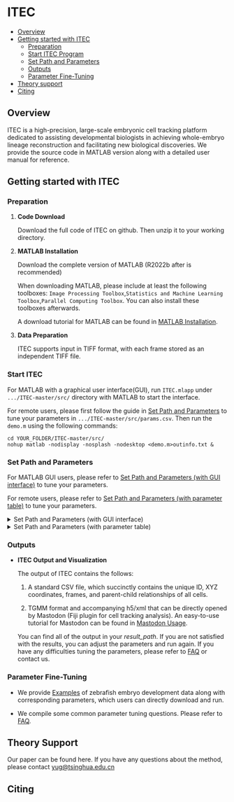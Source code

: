 # ITEC

* [Overview](#Overview)
* [Getting started with ITEC](#Getting-started-with-ITEC)
    * [Preparation](#Preparation)
    * [Start ITEC Program](#Start-ITEC-Program)
    * [Set Path and Parameters](#Set-Path-and-Parameters)
    * [Outputs](#Outputs)
    * [Parameter Fine-Tuning](#Parameter-Fine-Tuning)
* [Theory support](#Theory-support)
* [Citing](#Citing)

## Overview

ITEC is a high-precision, large-scale embryonic cell tracking platform dedicated to assisting developmental biologists in achieving whole-embryo lineage reconstruction and facilitating new biological discoveries. We provide the source code in MATLAB version along with a detailed user manual for reference.


## Getting started with ITEC

### Preparation

1. **Code Download**

   Download the full code of ITEC on github. Then unzip it to your working directory.

2. **MATLAB Installation**

   Download the complete version of MATLAB (R2022b after is recommended)

   When downloading MATLAB, please include at least the following toolboxes: `Image Processing Toolbox`,`Statistics and Machine Learning Toolbox`,`Parallel Computing Toolbox`. You can also install these toolboxes afterwards.

   A download tutorial for MATLAB can be found in [MATLAB Installation](documents/MATLAB%20Installation.md).

3. **Data Preparation**

   ITEC supports input in TIFF format, with each frame stored as an independent TIFF file.

### Start ITEC

For MATLAB with a graphical user interface(GUI), run `ITEC.mlapp` under `.../ITEC-master/src/` directory with MATLAB to start the interface.

For remote users, please first follow the guide in [Set Path and Parameters](#Set-Path-and-Parameters) to tune your parameters in `.../ITEC-master/src/params.csv`. Then run the `demo.m` using the following commands:
   
```
cd YOUR_FOLDER/ITEC-master/src/ 
nohup matlab -nodisplay -nosplash -nodesktop <demo.m>outinfo.txt &
```

### Set Path and Parameters

For MATLAB GUI users, please refer to [Set Path and Parameters (with GUI interface)](#Set-path-and-parameters-with-gui-interface) to tune your parameters.

For remote users, please refer to [Set Path and Parameters (with parameter table)](#Set-path-and-parameters-with-parameter-table) to tune your parameters.


<details id="Set-path-and-parameters-with-gui-interface">
<summary> Set Path and Parameters (with GUI interface) </summary>

#### 1. Import

   On the *Import* page, you can set the path to load your dataset and output tracking results. You may also set the frame range you want to analyze.   

   
   You may also import your .csv of parameters directly **if you have runned ITEC previously**. Click ‘I want to import parameters directly from a parameter file’ on the *import* page, and set the path to load the file. Path and parameters will be loaded automatically. Please refer to [Set Path and Parameters (with parameter table)](#Set-path-and-parameters-with-parameter-table) for their names in table.

   <img width="504" height="378" alt="幻灯片1" src="https://github.com/user-attachments/assets/ba514c31-9d37-469e-8200-35ca6bbcd061" />


#### 2. General Parameters

   ----------Resolution----------

   **z-x/y ratio** : the ratio of Z resolution OVER X/Y resolution. Z resolution refers to the distance between z-layers, and X/Y resolution refers to the distance between neighboring pixels. For example, if each pixel between x and y in a dataset represents 0.25 μm, and the distance between adjacent z-layers is 1 μm, then the z-x/y ratio should be set to 4. Most datasets are anisotropic, meaning the z-x/y ratio is usually greater than 1.

   **Cell size** : the volume range of cells, unit in voxels. The algorithm will not detect cells beyond that range, so generally a loose range is preferred.

   **Downsampling ratio** : the ratio of downsizing xy plane to speed up the processing. For example, a ratio of 2 will rescale a slice of 1920 \* 1080 to 960 \* 540. This ratio should be no more than z-x/y ratio to ensure detection performance.


   ----------Grayscale----------

   **Intensity upper bound** : Pixels whose grayscale is above that bound will be set to that bound to ensure the contrast between pixels. We recommend choosing the upper intensity quantile of cells as this bound.

   **Intensity lower bound** : Similar to the upper bound, the algorithm will reset pixels below that bound to 0 and further enhance contrast. We recommend setting the lower intensity quantile of the background region as this bound.

   **Background intensity** : a general threshold of the background grayscale. Cells with grayscale below the threshold won’t be detected.


   ----------Smoothing----------

   **Filter factor** : the standard deviation of the Gaussian filter used for smoothing. You can increase it to get more consistent segmentation. Usual range is [1, 5].
   

<img width="504" height="378" alt="幻灯片2" src="https://github.com/user-attachments/assets/b4b3067b-ee38-496d-8fa2-818feb3ced39" />

      

#### 3. Processing Parameters

   ----------Segmentation----------

   **Save visualization results** : flags whether to save the visualization results. The segmentation result of each frame will be saved as a TIFF file. You may choose no to speed up the process.

   **smFactor** : can increase it to prevent over-segmentation. Usual range is [0.2, 2].

   **curvesThres** : The threshold of detecting seeds for core regions, usually -5. If too many cells are detected, you should lower this value; if too few cells are detected, you should increase it (up to -3). 

   **foreThres** : The threshold of detecting boundaries, usually +3. Can be lowered to down to +1 to encourage boundary detection.

   **Intensity difference** : Usually 0. Can increase it to get better segmentation result given that the grayscale difference between the cells and background is distinct.
   
   

   ----------Tracking----------

   **maxIter** : The max number of iteration steps of error correction. Usually 3~5 is enough for convergence. Can increase it if results vary much with the iterations.

   **division factor** : The confidence level for division detection. Can increase it to detect more divisions. Usual range is [0.9, 1].

   **Save augmented seg. Results** : flags whether to save the segmentation results after error-correction-based tracking. Note that the error correction process may change the previous segmentation result to achieve better linkage.

   **Use motion flow estimation** : flags whether to apply motion flow methods during registration. The use of motion flow often achieves better results.

   **max distance** : a rough bound of the maximum displacement in pixels from frame t to t+1 (e.g. in division case, the displacement from the division spot to the location of a child in the next frame). It is used to exclude too far transition between frames. Usually 50 is fine. You may decrease it if you find some unreasonable transitions.
   

  <img width="504" height="378" alt="幻灯片3" src="https://github.com/user-attachments/assets/56efe5e7-1128-4c6e-8186-c85a224de0d4" />
  

   
#### 4. Start Tracking

   After you have set all the parameters, turn to the *Start Tracking* page. Click *save* button to save path and parameters above. Then click *Run* button to start ITEC!
   

  <img width="504" height="378" alt="幻灯片4" src="https://github.com/user-attachments/assets/84a1e7fd-9637-4dd1-b9bf-4590020d9b84" />
  


</details>

<details id="Set-path-and-parameters-with-parameter-table">
<summary> Set Path and Parameters (with parameter table) </summary>

#### 1. General Parameters

   <div>

   | Params | Name in UI | Descrption | Comments |
   | ---------- | -----------| ----------|---------|
   | *z\_resolution*   | z-x/y ratio | the ratio of Z resolution OVER X/Y resolution. Z resolution refers to the distance between Z layers, in um typically. X/Y resolution refers to the real distance between neighbouring pixels | Your may derive the X/Y resolution by dividing the real length of the scope(1mm, e.g.) by the number of pixels along X direction(700, e.g.). The typical ratio should be no less than 1 |
   | *minSize* | Cell Size | the area lower bound of cells along xy plane, unit in pixels | The algorithm will not detect cells below that bound, so generally a loose threshold is preferred |
   | *maxSize* | Cell Size | the area upper bound of cells along xy plane, unit in pixels | The algorithm will not detect cells beyond that bound, so generally a loose threshold is preferred |
   | *scale\_term* | Intensity upper bound | Pixels whose grayscale is above that bound will be set to that bound to ensure the contrast between pixels | You may use ImageJ to choose the upper quantile of the intensity as this bound |
   | *clipping* | Intensity lower bound | Similar to the upper bound, the algorithm will reset pixels below that bound to 0 and further enhance contrast | For generally dark data, 0 should be fine, while it can be increased when the background noise is generally high |
   | *bgIntensity* | Background intensity | a general threshold of the grayscale of the background compared to the cells. Cells with intensity below that threshold won’t be detected | You may use ImageJ to help you set an approximate value |
   | *filter\_sigma* | Filter factor | the intensity of the Gaussian filter used to highlight signals. | You can increase it when background noise is high, or to get more conservative  segmentation. Usual range is [1, 5] |
   
   </div>

#### 2. Segmentation Parameters
   
   <div>

   | Params | Name in UI | Descrption | Comments |
   | ---------- | -----------| ----------|---------|
   | *visualization*   | Save visualization results | flags whether to save the visualized results | You may choose no to speed up the process |
   | *smFactor* | smFactor | controls the power of segmentation | You can increase it to prevent over-segmentation. Usual range is [0.3, 2] |
   | *curvesThres* | curvesThres | The threshold of detecting seeds for core regions | Usually -5. Can be increased to up to -3 to encourage cellular core detection |
   | *foreThres* | foreThres | The threshold of detecting boundaries | Usually +3. Can be lowered to down to 1 to encourage boundary detection |
   | *diffIntensity* | Intensity difference | controls segmentation based on intensity difference between the cells and background | Usually 0. Can increase it to get better segmentation results when the difference is distinct |
   
   </div>


#### 3. Tracking Parameters
   
   <div>

   | Params | Name in UI | Descrption | Comments |
   | ---------- | -----------| ----------|---------|
   | *maxIter*   | maxIter | The max number of iteration steps of error correction | Usually 3~5 is enough for convergence. Can increase it if results vary much with the iterations |
   | *division\_thres* | division factor | The intensity of detecting divisions | Can increase it to detect more divisions. Usual range is [0.9, 1] |
   | *saveAllResults* | Save augmented seg. Results | flags whether to save the segmentation results after error-correction-based tracking | Note that the error correction process may change the previous segmentation result to achieve better linkage |
   | *useMotionFlow* | Use motion flow estimation | flags whether to apply motion flow methods during registration | The use of motion flow often achieves better results |
   | *max\_dist* | max distance | a rough bound of the maximum displacement in pixels from frame t to t+1 | It is used to exclude too far transition between frames. Usually 50 is fine. You may decrease it if you find some unreasonable transitions |
   
   </div>

</details>

### Outputs

* **ITEC Output and Visualization**

   The output of ITEC contains the follows: 

   1. A standard CSV file, which succinctly contains the unique ID, XYZ coordinates, frames, and parent-child relationships of all cells.

   2. TGMM format and accompanying h5/xml that can be directly opened by Mastodon (Fiji plugin for cell tracking analysis). An easy-to-use tutorial for Mastodon can be found in [Mastodon Usage](documents/Mastodon%20Usage.md).


   You can find all of the output in your *result\_path*. If you are not satisfied with the results, you can adjust the parameters and run again. If you have any difficulties tuning the parameters, please refer to [FAQ](#FAQ) or contact us.

### Parameter Fine-Tuning

* We provide [Examples](examples/README.md) of zebrafish embryo development data along with corresponding parameters, which users can directly download and run.

* We compile some common parameter tuning questions. Please refer to [FAQ](documents/FAQ.md).

## Theory Support

   Our paper can be found here. If you have any questions about the method, please contact <yug@tsinghua.edu.cn>



## Citing
